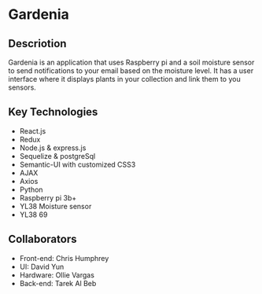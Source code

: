 <h1>Gardenia</h1>

<h2>Descriotion</h2>
Gardenia is an application that uses Raspberry pi and a soil moisture sensor to send notifications to your email based on the moisture level.
It has a user interface where it displays plants in your collection and link them to you sensors.

## Key Technologies
 * React.js
 * Redux
 * Node.js & express.js
 * Sequelize & postgreSql
 * Semantic-UI with customized CSS3
 * AJAX
 * Axios
 * Python 
 * Raspberry pi 3b+
 * YL38 Moisture sensor
 * YL38 69 

## Collaborators
 * Front-end: Chris Humphrey 
 * UI: David Yun 
 * Hardware: Ollie Vargas 
 * Back-end: Tarek Al Beb
